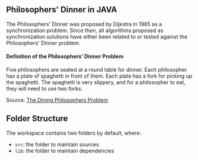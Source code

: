 ## Philosophers' Dinner in JAVA

The Philosophers' Dinner was proposed by Dijkstra in 1965 as a synchronization problem. Since then, all algorithms proposed as synchronization solutions have either been related to or tested against the Philosophers' Dinner problem.

#### Definition of the Philosophers' Dinner Problem
Five philosophers are seated at a round table for dinner. Each philosopher has a plate of spaghetti in front of them. Each plate has a fork for picking up the spaghetti. The spaghetti is very slippery, and for a philosopher to eat, they will need to use two forks.

Source: [The Dining Philosophers Problem](https://medium.com/science-journal/the-dining-philosophers-problem-fded861c37ed)

## Folder Structure

The workspace contains two folders by default, where:

- `src`: the folder to maintain sources
- `lib`: the folder to maintain dependencies
